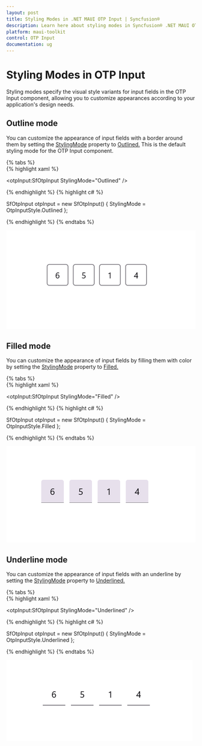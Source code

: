 ```yaml
---
layout: post
title: Styling Modes in .NET MAUI OTP Input | Syncfusion®
description: Learn here about styling modes in Syncfusion® .NET MAUI OTP Input (SfOtpInput) control in your cross-platform applications.
platform: maui-toolkit
control: OTP Input
documentation: ug
---
```


# Styling Modes in OTP Input

Styling modes specify the visual style variants for input fields in the OTP Input component, allowing you to customize appearances according to your application's design needs.


## Outline mode

You can customize the appearance of input fields with a border around them by setting the [StylingMode](https://help.syncfusion.com/cr/maui-toolkit/Syncfusion.Maui.Toolkit.OtpInput.SfOtpInput.html?tabs=tabid-1#Syncfusion_Maui_Toolkit_OtpInput_SfOtpInput_StylingMode) property to [Outlined.](https://help.syncfusion.com/cr/maui-toolkit/Syncfusion.Maui.Toolkit.OtpInput.OtpInputStyle.html#Syncfusion_Maui_Toolkit_OtpInput_OtpInputStyle_Outlined)  This is the default styling mode for the OTP Input component.

{% tabs %}	
{% highlight xaml %}

<otpInput:SfOtpInput StylingMode="Outlined" />
	
{% endhighlight %}
{% highlight c# %}

SfOtpInput otpInput = new SfOtpInput()
{
    StylingMode = OtpInputStyle.Outlined
};

{% endhighlight %}
{% endtabs %}

![Outlined Image for OTP Input](images/outlined.png)

## Filled mode

You can customize the appearance of input fields by filling them with color by setting the [StylingMode](https://help.syncfusion.com/cr/maui-toolkit/Syncfusion.Maui.Toolkit.OtpInput.SfOtpInput.html?tabs=tabid-1#Syncfusion_Maui_Toolkit_OtpInput_SfOtpInput_StylingMode) property to [Filled.](https://help.syncfusion.com/cr/maui-toolkit/Syncfusion.Maui.Toolkit.OtpInput.OtpInputStyle.html#Syncfusion_Maui_Toolkit_OtpInput_OtpInputStyle_Filled) 

{% tabs %}	
{% highlight xaml %}

<otpInput:SfOtpInput StylingMode="Filled" />
	
{% endhighlight %}
{% highlight c# %}

SfOtpInput otpInput = new SfOtpInput()
{
    StylingMode = OtpInputStyle.Filled
};

{% endhighlight %}
{% endtabs %}

![Filled Image for OTP Input](images/filled.png)

## Underline mode

You can customize the appearance of input fields with an underline by setting the [StylingMode](https://help.syncfusion.com/cr/maui-toolkit/Syncfusion.Maui.Toolkit.OtpInput.SfOtpInput.html?tabs=tabid-1#Syncfusion_Maui_Toolkit_OtpInput_SfOtpInput_StylingMode) property to [Underlined.](https://help.syncfusion.com/cr/maui-toolkit/Syncfusion.Maui.Toolkit.OtpInput.OtpInputStyle.html#Syncfusion_Maui_Toolkit_OtpInput_OtpInputStyle_Underlined)

{% tabs %}	
{% highlight xaml %}

<otpInput:SfOtpInput StylingMode="Underlined" />
	
{% endhighlight %}
{% highlight c# %}

SfOtpInput otpInput = new SfOtpInput()
{
    StylingMode = OtpInputStyle.Underlined
};

{% endhighlight %}
{% endtabs %}

![Underlined Image for OTP Input](images/underlined.png)